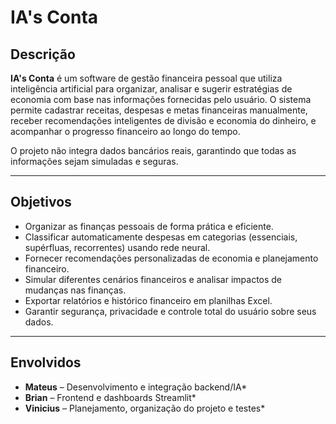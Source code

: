 # IA's Conta

## Descrição
**IA's Conta** é um software de gestão financeira pessoal que utiliza inteligência artificial para organizar, analisar e sugerir estratégias de economia com base nas informações fornecidas pelo usuário. O sistema permite cadastrar receitas, despesas e metas financeiras manualmente, receber recomendações inteligentes de divisão e economia do dinheiro, e acompanhar o progresso financeiro ao longo do tempo.  

O projeto não integra dados bancários reais, garantindo que todas as informações sejam simuladas e seguras.

---

## Objetivos

- Organizar as finanças pessoais de forma prática e eficiente.  
- Classificar automaticamente despesas em categorias (essenciais, supérfluas, recorrentes) usando rede neural.  
- Fornecer recomendações personalizadas de economia e planejamento financeiro.  
- Simular diferentes cenários financeiros e analisar impactos de mudanças nas finanças.  
- Exportar relatórios e histórico financeiro em planilhas Excel.  
- Garantir segurança, privacidade e controle total do usuário sobre seus dados.

---

## Envolvidos

- **Mateus** – Desenvolvimento e integração backend/IA*  
- **Brian** – Frontend e dashboards Streamlit*  
- **Vinicius** – Planejamento, organização do projeto e testes*
